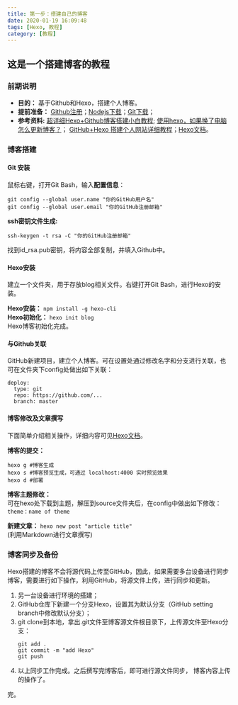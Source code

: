 ```yaml
---
title: 第一步：搭建自己的博客
date: 2020-01-19 16:09:48
tags: [Hexo, 教程]
category: [教程]
---
```



## 这是一个搭建博客的教程

### 前期说明

+ **目的：** 基于Github和Hexo，搭建个人博客。
+ **提前准备：** [Github注册](https://github.com/)；[Nodejs下载](https://nodejs.org/zh-cn/)；[Git下载](https://git-scm.com/downloads)；
+ **参考资料:** [超详细Hexo+Github博客搭建小白教程](https://zhuanlan.zhihu.com/p/35668237); [使用hexo，如果换了电脑怎么更新博客？](https://www.zhihu.com/question/21193762)； [GitHub+Hexo 搭建个人网站详细教程](https://zhuanlan.zhihu.com/p/26625249)；[Hexo文档](https://hexo.io/zh-cn/docs/)。

### 博客搭建

#### Git 安装

鼠标右键，打开Git Bash，输入**配置信息**：

```
git config --global user.name "你的GitHub用户名"
git config --global user.email "你的GitHub注册邮箱"
```

**ssh密钥文件生成:**

```
ssh-keygen -t rsa -C "你的GitHub注册邮箱"
```

找到id_rsa.pub密钥，将内容全部复制，并填入Github中。

#### Hexo安装

建立一个文件夹，用于存放blog相关文件。右键打开Git Bash，进行Hexo的安装。<br>

**Hexo安装：**  `npm install -g hexo-cli `  
**Hexo初始化：**    `hexo init blog`  
Hexo博客初始化完成。

#### 与Github关联

GitHub新建项目，建立个人博客。可在设置处通过修改名字和分支进行关联，也可在文件夹下config处做出如下关联：
```
deploy:
  type: git
  repo: https://github.com/...
  branch: master
```

#### 博客修改及文章撰写

下面简单介绍相关操作，详细内容可见[Hexo文档](https://hexo.io/zh-cn/docs/)。  

**博客的提交：**

```
hexo g #博客生成
hexo s #博客预览生成，可通过 localhost:4000 实时预览效果
hexo d #部署
```

**博客主题修改：**  
可在hexo处下载到主题，解压到source文件夹后，在config中做出如下修改：`theme：name of theme`

**新建文章：**  `hexo new post "article title"`  
(利用Markdown进行文章撰写)

### 博客同步及备份

Hexo搭建的博客不会将源代码上传至GitHub，因此，如果需要多台设备进行同步博客，需要进行如下操作，利用GitHub，将源文件上传，进行同步和更新。  
1. 另一台设备进行环境的搭建；
2. GitHub仓库下新建一个分支Hexo，设置其为默认分支（GitHub setting branch中修改默认分支）；
3. git clone到本地，拿出.git文件至博客源文件根目录下，上传源文件至Hexo分支：
   ```
   git add .
   git commit -m "add Hexo"
   git push
   ```
4. 以上同步工作完成。之后撰写完博客后，即可进行源文件同步， 博客内容上传的操作了。  

完。











